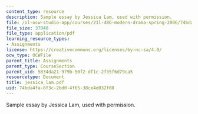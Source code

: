 ```yaml
---
content_type: resource
description: Sample essay by Jessica Lam, used with permission.
file: /ol-ocw-studio-app/courses/21l-486-modern-drama-spring-2006/74bda4fa8f3c2bd04f6538ce4e032f08_jessica_lam.pdf
file_size: 37048
file_type: application/pdf
learning_resource_types:
- Assignments
license: https://creativecommons.org/licenses/by-nc-sa/4.0/
ocw_type: OCWFile
parent_title: Assignments
parent_type: CourseSection
parent_uid: 5834da21-979b-50f2-df1c-2f35f6d79ca5
resourcetype: Document
title: jessica_lam.pdf
uid: 74bda4fa-8f3c-2bd0-4f65-38ce4e032f08
---
```

Sample essay by Jessica Lam, used with permission.